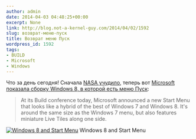 ```yaml
---
author: admin
date: 2014-04-03 04:48:25+00:00
excerpt: None
link: http://blog.not-a-kernel-guy.com/2014/04/02/1592
slug: возврат-меню-пуск
title: Возврат меню Пуск
wordpress_id: 1592
tags:
- BUILD
- Microsoft
- Windows
---
```


Что за день сегодня! Сначала [NASA учудило](http://blog.not-a-kernel-guy.com/2014/04/02/1584), теперь вот [Microsoft показала сборку Windows 8, в которой есть меню Пуск](http://www.theverge.com/2014/4/2/5574830/windows-9-start-menu-new-desktop-experience):

> At its Build conference today, Microsoft announced a new Start Menu that looks like a hybrid of the best of Windows 7 and Windows 8. It's around the same size as the Windows 7 menu, but also features miniature Live Tiles along one side.

[![Windows 8 and Start Menu](http://blog.not-a-kernel-guy.com/wp-content/uploads/2014/04/2014-04-01_23-03-12.0_standard_800.0-300x199.jpg)](http://blog.not-a-kernel-guy.com/wp-content/uploads/2014/04/2014-04-01_23-03-12.0_standard_800.0.jpg) Windows 8 and Start Menu
